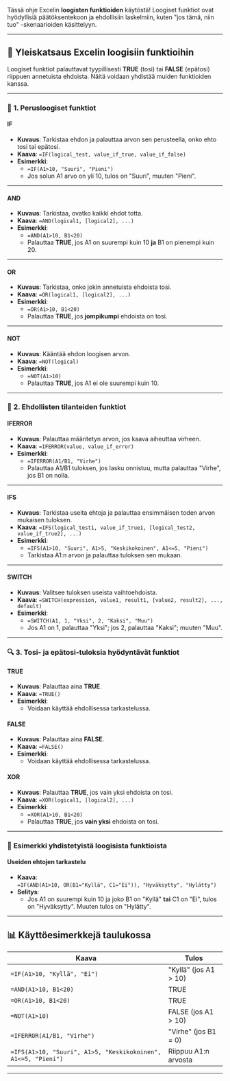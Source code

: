 Tässä ohje Excelin **loogisten funktioiden** käytöstä! Loogiset funktiot ovat hyödyllisiä päätöksentekoon ja ehdollisiin laskelmiin, kuten "jos tämä, niin tuo" -skenaarioiden käsittelyyn.

---

## 📜 **Yleiskatsaus Excelin loogisiin funktioihin**

Loogiset funktiot palauttavat tyypillisesti **TRUE** (tosi) tai **FALSE** (epätosi) riippuen annetuista ehdoista. Näitä voidaan yhdistää muiden funktioiden kanssa.

---

### 🧩 **1. Perusloogiset funktiot**
#### **IF**
- **Kuvaus**: Tarkistaa ehdon ja palauttaa arvon sen perusteella, onko ehto tosi tai epätosi.
- **Kaava**: `=IF(logical_test, value_if_true, value_if_false)`
- **Esimerkki**:
  - `=IF(A1>10, "Suuri", "Pieni")`  
  - Jos solun A1 arvo on yli 10, tulos on "Suuri", muuten "Pieni".

---

#### **AND**
- **Kuvaus**: Tarkistaa, ovatko kaikki ehdot totta.
- **Kaava**: `=AND(logical1, [logical2], ...)`
- **Esimerkki**:
  - `=AND(A1>10, B1<20)`  
  - Palauttaa **TRUE**, jos A1 on suurempi kuin 10 **ja** B1 on pienempi kuin 20.

---

#### **OR**
- **Kuvaus**: Tarkistaa, onko jokin annetuista ehdoista tosi.
- **Kaava**: `=OR(logical1, [logical2], ...)`
- **Esimerkki**:
  - `=OR(A1>10, B1<20)`  
  - Palauttaa **TRUE**, jos **jompikumpi** ehdoista on tosi.

---

#### **NOT**
- **Kuvaus**: Kääntää ehdon loogisen arvon.
- **Kaava**: `=NOT(logical)`
- **Esimerkki**:
  - `=NOT(A1>10)`  
  - Palauttaa **TRUE**, jos A1 ei ole suurempi kuin 10.

---

### 🧮 **2. Ehdollisten tilanteiden funktiot**
#### **IFERROR**
- **Kuvaus**: Palauttaa määritetyn arvon, jos kaava aiheuttaa virheen.
- **Kaava**: `=IFERROR(value, value_if_error)`
- **Esimerkki**:
  - `=IFERROR(A1/B1, "Virhe")`  
  - Palauttaa A1/B1 tuloksen, jos lasku onnistuu, mutta palauttaa "Virhe", jos B1 on nolla.

---

#### **IFS**
- **Kuvaus**: Tarkistaa useita ehtoja ja palauttaa ensimmäisen toden arvon mukaisen tuloksen.
- **Kaava**: `=IFS(logical_test1, value_if_true1, [logical_test2, value_if_true2], ...)`
- **Esimerkki**:
  - `=IFS(A1>10, "Suuri", A1>5, "Keskikokoinen", A1<=5, "Pieni")`  
  - Tarkistaa A1:n arvon ja palauttaa tuloksen sen mukaan.

---

#### **SWITCH**
- **Kuvaus**: Valitsee tuloksen useista vaihtoehdoista.
- **Kaava**: `=SWITCH(expression, value1, result1, [value2, result2], ..., default)`
- **Esimerkki**:
  - `=SWITCH(A1, 1, "Yksi", 2, "Kaksi", "Muu")`  
  - Jos A1 on 1, palauttaa "Yksi"; jos 2, palauttaa "Kaksi"; muuten "Muu".

---

### 🔍 **3. Tosi- ja epätosi-tuloksia hyödyntävät funktiot**
#### **TRUE**
- **Kuvaus**: Palauttaa aina **TRUE**.
- **Kaava**: `=TRUE()`
- **Esimerkki**:
  - Voidaan käyttää ehdollisessa tarkastelussa.

#### **FALSE**
- **Kuvaus**: Palauttaa aina **FALSE**.
- **Kaava**: `=FALSE()`
- **Esimerkki**:
  - Voidaan käyttää ehdollisessa tarkastelussa.

#### **XOR**
- **Kuvaus**: Palauttaa **TRUE**, jos vain yksi ehdoista on tosi.
- **Kaava**: `=XOR(logical1, [logical2], ...)`
- **Esimerkki**:
  - `=XOR(A1>10, B1<20)`  
  - Palauttaa **TRUE**, jos **vain yksi** ehdoista on tosi.

---

### 🎯 **Esimerkki yhdistetyistä loogisista funktioista**
#### **Useiden ehtojen tarkastelu**
- **Kaava**:  
  `=IF(AND(A1>10, OR(B1="Kyllä", C1="Ei")), "Hyväksytty", "Hylätty")`
- **Selitys**:
  - Jos A1 on suurempi kuin 10 ja joko B1 on "Kyllä" **tai** C1 on "Ei", tulos on "Hyväksytty". Muuten tulos on "Hylätty".

---

## 📊 **Käyttöesimerkkejä taulukossa**

| **Kaava**                           | **Tulos**       |
|-------------------------------------|-----------------|
| `=IF(A1>10, "Kyllä", "Ei")`         | "Kyllä" (jos A1 > 10) |
| `=AND(A1>10, B1<20)`                | TRUE            |
| `=OR(A1>10, B1<20)`                 | TRUE            |
| `=NOT(A1>10)`                       | FALSE (jos A1 > 10) |
| `=IFERROR(A1/B1, "Virhe")`          | "Virhe" (jos B1 = 0) |
| `=IFS(A1>10, "Suuri", A1>5, "Keskikokoinen", A1<=5, "Pieni")` | Riippuu A1:n arvosta |

---

